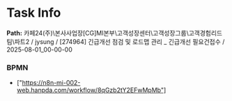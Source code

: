 # Task Info

**Path:** 카페24(주)\본사사업장\[CG]MI본부\고객성장센터\고객성장그룹\고객경험리드팀\파트2 / jysung / [274964] 긴급개선 점검 및 로드맵 관리 _ 긴급개선 필요건접수 / 2025-08-01_00-00-00

### BPMN
- ["https://n8n-mi-002-web.hanpda.com/workflow/8qGzb2tY2EFwMpMb"]

